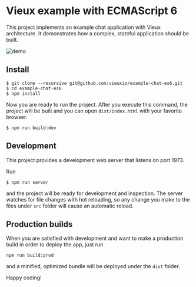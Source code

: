# Vieux example with ECMAScript 6

This project implements an example chat application with Vieux architecture. It demonstrates how a complex, stateful application should be built.

![demo](https://cloud.githubusercontent.com/assets/698308/9188378/41976688-3fe4-11e5-940d-e555f666b294.gif)

## Install

```
$ git clone --recursive git@github.com:vieuxio/example-chat-es6.git
$ cd example-chat-es6
$ npm install
```

Now you are ready to run the project. After you execute this command, the project will be built and you can open `dist/index.html` with your favorite browser.

```
$ npm run build:dev
```

## Development

This project provides a development web server that listens on port 1973.

Run

```
$ npm run server
```

and the project will be ready for development and inspection. The server watches for file changes with hot reloading, so any change you make to the files under `src` folder will cause an automatic reload.

## Production builds

When you are satisfied with development and want to make a production build in order to deploy the app, just run

```
npm run build:prod
```

and a minified, optimized bundle will be deployed under the `dist` folder.

Happy coding!
